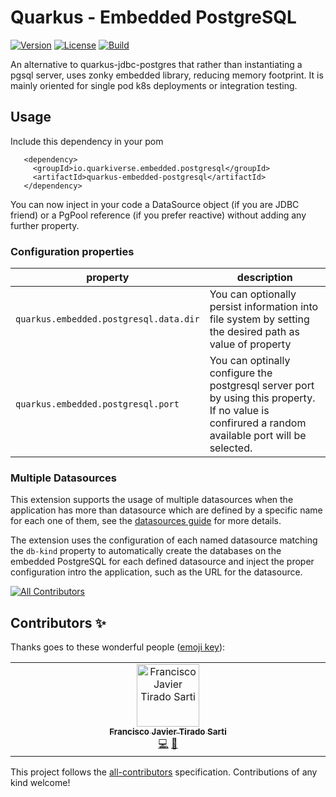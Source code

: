 # Quarkus - Embedded PostgreSQL

[![Version](https://img.shields.io/maven-central/v/io.quarkiverse.embedded.postgresql/quarkus-embedded-postgresql?logo=apache-maven&style=flat-square)](https://search.maven.org/artifact/io.quarkiverse.embedded-postgresql/quarkus-embedded-postgresql)
[![License](https://img.shields.io/badge/License-Apache%202.0-blue.svg?style=flat-square)](https://opensource.org/licenses/Apache-2.0)
[![Build](https://github.com/quarkiverse/quarkus-embedded-postgresql/actions/workflows/build.yml/badge.svg)](https://github.com/quarkiverse/quarkus-embedded-postgresql/actions/workflows/build.yml)


An alternative to quarkus-jdbc-postgres that rather than instantiating a pgsql server, uses zonky embedded library, reducing memory footprint. 
It is mainly oriented for single pod k8s deployments or integration testing. 

## Usage

Include this dependency in your pom 

```
   <dependency>
     <groupId>io.quarkiverse.embedded.postgresql</groupId>
     <artifactId>quarkus-embedded-postgresql</artifactId>
   </dependency>
```

You can now inject in your code a DataSource object (if you are JDBC friend) or a PgPool reference (if you prefer reactive) without adding any further property.

### Configuration properties

| property                               | description                                                                                                                                        |
|----------------------------------------|----------------------------------------------------------------------------------------------------------------------------------------------------|
| `quarkus.embedded.postgresql.data.dir` | You can optionally persist information into file system by setting the desired path as value of property                                           |  
| `quarkus.embedded.postgresql.port`     | You can optinally configure the postgresql server port by using this property. If no value is confirured a random available port will be selected. |

### Multiple Datasources

This extension supports the usage of multiple datasources when the application has more than datasource which are defined by a specific name for each one of them,
see the [datasources guide](https://quarkus.io/guides/datasource#multiple-datasources) for more details.

The extension uses the configuration of each named datasource matching the `db-kind` property to automatically create the databases on the embedded PostgreSQL for
each defined datasource and inject the proper configuration intro the application, such as the URL for the datasource.

<!-- ALL-CONTRIBUTORS-BADGE:START - Do not remove or modify this section -->
[![All Contributors](https://img.shields.io/badge/all_contributors-1-orange.svg?style=flat-square)](#contributors-)
<!-- ALL-CONTRIBUTORS-BADGE:END -->

## Contributors ✨

Thanks goes to these wonderful people ([emoji key](https://allcontributors.org/docs/en/emoji-key)):

<!-- ALL-CONTRIBUTORS-LIST:START - Do not remove or modify this section -->
<!-- prettier-ignore-start -->
<!-- markdownlint-disable -->
<table>
  <tbody>
    <tr>
      <td align="center" valign="top" width="14.28%"><a href="https://github.com/fjtirado"><img src="https://avatars.githubusercontent.com/u/65240126?v=4?s=100" width="100px;" alt="Francisco Javier Tirado Sarti"/><br /><sub><b>Francisco Javier Tirado Sarti</b></sub></a><br /><a href="https://github.com/quarkiverse/quarkus-embedded-postgresql/commits?author=fjtirado" title="Code">💻</a> <a href="#maintenance-fjtirado" title="Maintenance">🚧</a></td>
    </tr>
  </tbody>
</table>

<!-- markdownlint-restore -->
<!-- prettier-ignore-end -->

<!-- ALL-CONTRIBUTORS-LIST:END -->

This project follows the [all-contributors](https://github.com/all-contributors/all-contributors) specification. Contributions of any kind welcome!